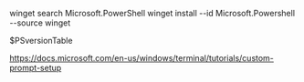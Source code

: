 winget search Microsoft.PowerShell
winget install --id Microsoft.Powershell --source winget

$PSversionTable

https://docs.microsoft.com/en-us/windows/terminal/tutorials/custom-prompt-setup
